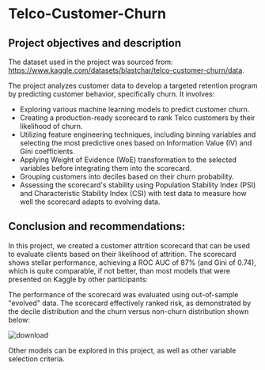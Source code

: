 # Telco-Customer-Churn
## Project objectives and description

The dataset used in the project was sourced from: https://www.kaggle.com/datasets/blastchar/telco-customer-churn/data.

The project analyzes customer data to develop a targeted retention program by predicting customer behavior, specifically churn. It involves:
- Exploring various machine learning models to predict customer churn.
- Creating a production-ready scorecard to rank Telco customers by their likelihood of churn.
- Utilizing feature engineering techniques, including binning variables and selecting the most predictive ones based on Information Value (IV) and Gini coefficients.
- Applying Weight of Evidence (WoE) transformation to the selected variables before integrating them into the scorecard.
- Grouping customers into deciles based on their churn probability.
- Assessing the scorecard's stability using Population Stability Index (PSI) and Characteristic Stability Index (CSI) with test data to measure how well the scorecard adapts to evolving data.

## Conclusion and recommendations:
In this project, we created a customer attrition scorecard that can be used to evaluate clients based on their likelihood of attrition. The scorecard shows stellar performance, achieving a ROC AUC of 87% (and Gini of 0.74), which is quite comparable, if not better, than most models that were presented on Kaggle by other participants:

The performance of the scorecard was evaluated using out-of-sample "evolved" data. The scorecard effectively ranked risk, as demonstrated by the decile distribution and the churn versus non-churn distribution shown below:

![download](https://github.com/user-attachments/assets/2e8c2344-924f-4108-96bc-3d2700acf8c3)


Other models can be explored in this project, as well as other variable selection criteria.
